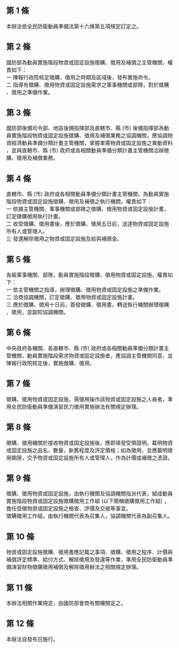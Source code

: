 第 1 條
-------
本辦法依全民防衛動員準備法第十六條第五項規定訂定之。

第 2 條
-------
國防部為動員實施階段物資或固定設施徵購、徵用及補償之主管機關，權  
責如下：  
一  陳報行政院核定徵購、徵用之時期及區域後，發布實施命令。  
二  指導有徵購、徵用物資或固定設施需求之軍事機關或部隊，對於徵購  
    、徵用之準備作業。

第 3 條
-------
國防部後備司令部、地區後備指揮部及直轄市、縣 (市) 後備指揮部為動  
員實施階段物資或固定設施徵購、徵用及補償業務之協調機關，應協調物  
資經濟動員準備分類計畫主管機關，掌握軍需物資或固定設施之異動資料  
，並與直轄市、縣 (市) 政府或各相關動員準備分類計畫主管機關洽辦徵  
購、徵用及補償業務。

第 4 條
-------
直轄市、縣 (市) 政府或各相關動員準備分類計畫主管機關，為動員實施  
階段物資或固定設施徵購、徵用及補償之執行機關，權責如下：  
一  依據主管機關、軍事機關或部隊之徵購、徵用物資或固定設施計畫，  
    訂定徵購徵用執行計畫。  
二  收受徵購、徵用書後，應於徵購、徵用五日前，送達物資或固定設施  
    所有人或管理人。  
三  發還解除徵用之物資或固定設施及給與補償金。

第 5 條
-------
各級軍事機關、部隊，動員實施階段徵購、徵用物資或固定設施，權責如  
下：  
一  依主管機關之指導，辦理徵購、徵用物資或固定設施之準備作業。  
二  洽商協調機關，訂定徵購、徵用物資或固定設施計畫。  
三  應於徵購、徵用十日前，簽發徵購、徵用書，轉送執行機關辦理徵購  
    、徵用，並副知協調機關。

第 6 條
-------
中央政府各機關、各直轄市、縣 (市) 政府或各相關動員準備分類計畫主  
管機關，動員實施階段需求物資或固定設施者，應協調主管機關同意，並  
陳報行政院核定後，實施徵購、徵用。

第 7 條
-------
徵購、徵用物資或固定設施，需徵用操作該物資或固定設施之人員者，準  
用全民防衛動員準備演習民力徵用實施辦法有關規定辦理。

第 8 條
-------
徵購、徵用機關於接收物資或固定設施後，應即填發受領證明，載明物資  
或固定設施之品名、數量，新舊程度及評定價格；如為徵用，並應載明徵  
用期限，交予物資或固定設施所有人或管理人，作為計價或補償之憑證。

第 9 條
-------
徵購、徵用物資或固定設施，由執行機關及協調機關指派代表，組成動員  
實施階段物資或固定設施徵購徵用工作組 (以下簡稱徵購徵用工作組) ，  
擔任受徵物資或固定設施之檢查、評價及交接等事宜。  
徵購徵用工作組，由執行機關代表為召集人，協調機關代表為副召集人。

第 10 條
--------
物資或固定設施徵購、徵用書應記載之事項、徵購、徵用之程序、計價與  
補償評定標準、給付方式、解除徵用及發還等作業，準用全民防衛動員準  
備演習財物徵購徵用補償及解除徵用辦法之相關規定辦理。

第 11 條
--------
本辦法相關作業規定，由國防部會商有關機關定之。

第 12 條
--------
本辦法自發布日施行。

